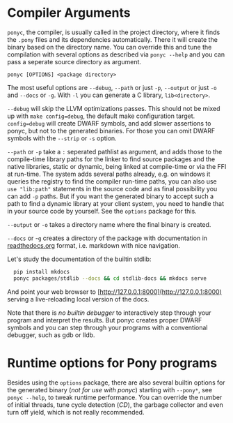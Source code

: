 # Compiler Arguments

`ponyc`, the compiler, is usually called in the project directory,
where it finds the `.pony` files and its dependencies
automatically. There it will create the binary based on the directory
name. You can override this and tune the compilation with several
options as described via `ponyc --help` and you can pass a seperate
source directory as argument.

   `ponyc [OPTIONS] <package directory>`

The most useful options are `--debug`, `--path` or just `-p`,
`--output` or just `-o` and `--docs` or `-g`. With `-l` you can
generate a C library, `lib<directory>`.

`--debug` will skip the LLVM optimizations passes. This should not be
mixed up with `make config=debug`, the default make configuration
target. `config=debug` will create DWARF symbols, and add slower
assertions to ponyc, but not to the generated binaries. For those you
can omit DWARF symbols with the `--strip` or `-s` option.

`--path` or `-p` take a `:` seperated pathlist as argument, and adds
those to the compile-time library paths for the linker to find source
packages and the native libraries, static or dynamic, being linked at
compile-time or via the FFI at run-time. The system adds several paths
already, e.g. on windows it queries the registry to find the compiler
run-time paths, you can also use `use "lib:path"` statements in the
source code and as final possibility you can add `-p` paths. But if
you want the generated binary to accept such a path to find a dynamic
library at your client system, you need to handle that in your source
code by yourself. See the `options` package for this.

`--output` or `-o` takes a directory name where the final binary is
created.

`--docs` or -`g` creates a directory of the package with documentation
in [readthedocs.org](http://readthedocs.org) format, i.e. markdown
with nice navigation.

Let's study the documentation of the builtin stdlib:

```bash
  pip install mkdocs
  ponyc packages/stdlib --docs && cd stdlib-docs && mkdocs serve
```

And point your web browser to [http://127.0.0.1:8000](http://127.0.0.1:8000)
serving a live-reloading local version of the docs.

Note that there is _no builtin debugger_ to interactively step through
your program and interpret the results. But ponyc creates proper DWARF
symbols and you can step through your programs with a conventional
debugger, such as gdb or lldb.


# Runtime options for Pony programs

Besides using the `options` package, there are also several builtin
options for the generated binary (_not for use with ponyc_) starting
with `--pony*`, see `ponyc --help`, to tweak runtime performance. You
can override the number of initial threads, tune cycle detection
(_CD_), the garbage collector and even turn off yield, which is not
really recommended.
